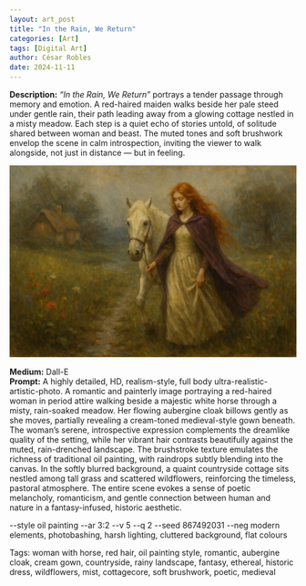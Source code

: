 ```yaml
---
layout: art_post
title: "In the Rain, We Return"
categories: [Art]
tags: [Digital Art]
author: César Robles
date: 2024-11-11
---
```

**Description:** *“In the Rain, We Return”* portrays a tender passage through memory and emotion. A red-haired maiden walks beside her pale steed under gentle rain, their path leading away from a glowing cottage nestled in a misty meadow. Each step is a quiet echo of stories untold, of solitude shared between woman and beast. The muted tones and soft brushwork envelop the scene in calm introspection, inviting the viewer to walk alongside, not just in distance — but in feeling.

![In the Rain, We Return](/imag/digital_art/in_the_rain_we_return.jpg)

**Medium:** Dall-E\
**Prompt:** A highly detailed, HD, realism-style,  full body ultra-realistic-artistic-photo. A romantic and painterly image portraying a red-haired woman in period attire walking beside a majestic white horse through a misty, rain-soaked meadow. Her flowing aubergine cloak billows gently as she moves, partially revealing a cream-toned medieval-style gown beneath. The woman’s serene, introspective expression complements the dreamlike quality of the setting, while her vibrant hair contrasts beautifully against the muted, rain-drenched landscape. The brushstroke texture emulates the richness of traditional oil painting, with raindrops subtly blending into the canvas. In the softly blurred background, a quaint countryside cottage sits nestled among tall grass and scattered wildflowers, reinforcing the timeless, pastoral atmosphere. The entire scene evokes a sense of poetic melancholy, romanticism, and gentle connection between human and nature in a fantasy-infused, historic aesthetic.

--style oil painting --ar 3:2 --v 5 --q 2 --seed 867492031 --neg modern elements, photobashing, harsh lighting, cluttered background, flat colours

Tags: woman with horse, red hair, oil painting style, romantic, aubergine cloak, cream gown, countryside, rainy landscape, fantasy, ethereal, historic dress, wildflowers, mist, cottagecore, soft brushwork, poetic, medieval